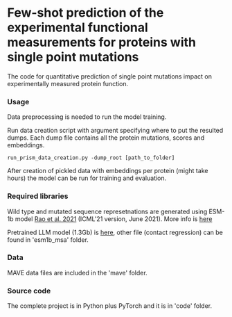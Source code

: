 # Few-shot prediction of the experimental functional measurements for proteins with single point mutations

The code for quantitative prediction of single point mutations impact on experimentally measured protein function.

### Usage

Data preprocessing is needed to run the model training.

Run data creation script with argument specifying where to put the resulted dumps. Each dump file contains all the protein mutations, scores and embeddings.

```
run_prism_data_creation.py -dump_root [path_to_folder]
```

After creation of pickled data with embeddings per protein (might take hours) the model can be run for training and evaluation.

### Required libraries

Wild type and mutated sequence represetnations are generated using ESM-1b model [Rao et al. 2021](https://www.biorxiv.org/content/10.1101/2021.02.12.430858v2) 
(ICML'21 version, June 2021). 
More info is [here](https://github.com/facebookresearch/esm)

Pretrained LLM model (1.3Gb) is [here](https://dl.fbaipublicfiles.com/fair-esm/models/esm_msa1b_t12_100M_UR50S.pt), other file (contact regression) can be found in 'esm1b_msa' folder.

### Data

MAVE data files are included in the 'mave' folder.

### Source code

The complete project is in Python plus PyTorch and it is in 'code' folder.

